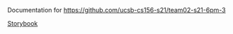 ---
---

Documentation for <https://github.com/ucsb-cs156-s21/team02-s21-6pm-3>

[Storybook](storybook)
